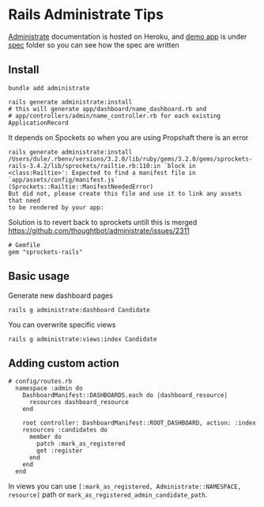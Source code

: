 # Rails Administrate Tips

[Administrate](https://administrate-demo.herokuapp.com/getting_started)
documentation is hosted on Heroku, and [demo app](https://administrate-demo.herokuapp.com/admin) is under
[spec](https://github.com/thoughtbot/administrate/tree/895d5707a5f059847300f3647b3a8a57b3891836/spec/example_app)
folder so you can see how the spec are written


## Install

```
bundle add administrate

rails generate administrate:install
# this will generate app/dashboard/name_dashboard.rb and
# app/controllers/admin/name_controller.rb for each existing ApplicationRecord
```

It depends on Spockets so when you are using Propshaft there is an error
```
rails generate administrate:install
/Users/dule/.rbenv/versions/3.2.0/lib/ruby/gems/3.2.0/gems/sprockets-rails-3.4.2/lib/sprockets/railtie.rb:110:in `block in <class:Railtie>': Expected to find a manifest file in `app/assets/config/manifest.js` (Sprockets::Railtie::ManifestNeededError)
But did not, please create this file and use it to link any assets that need
to be rendered by your app:
```
Solution is to revert back to sprockets untill this is merged
https://github.com/thoughtbot/administrate/issues/2311
```
# Gemfile
gem "sprockets-rails"
```

## Basic usage

Generate new dashboard pages

```
rails g administrate:dashboard Candidate
```
You can overwrite specific views

```
rails g administrate:views:index Candidate
```

## Adding custom action

~~~
# config/routes.rb
  namespace :admin do
    DashboardManifest::DASHBOARDS.each do |dashboard_resource|
      resources dashboard_resource
    end

    root controller: DashboardManifest::ROOT_DASHBOARD, action: :index
    resources :candidates do
      member do
        patch :mark_as_registered
        get :register
      end
    end
  end
~~~

In views you can use `[:mark_as_registered, Administrate::NAMESPACE, resource]`
path or `mark_as_registered_admin_candidate_path`.

